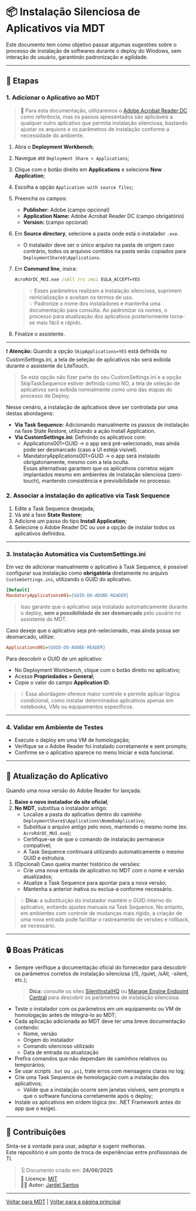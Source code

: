 # 📦 Instalação Silenciosa de Aplicativos via MDT

Este documento tem como objetivo passar algumas sugestões sobre o processo de instalação de softwares durante o deploy do Windows, sem interação do usuário, garantindo padronização e agilidade.

---

## 🧭 Etapas

### 1. Adicionar o Aplicativo ao MDT

> 📌 Para esta documentação, utilizaremos o [Adobe Acrobat Reader DC](https://get.adobe.com/br/reader/enterprise/) como referência, mas os passos apresentados são aplicáveis a qualquer outro aplicativo que permita instalação silenciosa, bastando ajustar os arquivos e os parâmetros de instalação conforme a necessidade do ambiente.  

1. Abra o **Deployment Workbench**;
2. Navegue até `Deployment Share > Applications`;
3. Clique com o botão direito em **Applications** e selecione **New Application**;
4. Escolha a opção `Application with source files`;
5. Preencha os campos:
   - **Publisher:** Adobe (campo opcional)
   - **Application Name:** Adobe Acrobat Reader DC (campo obrigatório)
   - **Version:** (campo opcional)
6. Em **Source directory**, selecione a pasta onde está o instalador `.exe`.
   - O instalador deve ser o único arquivo na pasta de origem caso contrário, todos os arquivos contidos na pasta serão copiados para `DeploymentShare$\Applications`.
7. Em **Command line**, insira:

   ```cmd
   AcroRdrDC_MUI.exe /sAll /rs /msi EULA_ACCEPT=YES
   ```

   > 💡 Esses parâmetros realizam a instalação silenciosa, suprimem reinicialização e aceitam os termos de uso.  
   > 💡 Padronize o nome dos instaladores e mantenha uma documentação para consulta. Ao padronizar os nomes, o processo para atualização dos aplicativos posteriormente torna-se mais fácil e rápido.

9. Finalize o assistente.

---

❗ **Atenção:**
Quando a opção `SkipApplications=YES` está definida no CustomSettings.ini, a tela de seleção de aplicativos não será exibida durante o assistente do LiteTouch.
> Se esta opção não fizer parte do seu CustomSettings.ini e a opção SkipTaskSequence estiver definida como NO, a tela de seleção de aplicativos será exibida normalmente como uma das etapas do processo de Deploy.

Nesse cenário, a instalação de aplicativos deve ser controlada por uma destas abordagens:
- **Via Task Sequence:** Adicionando manualmente os passos de instalação na fase State Restore, utilizando a ação Install Application.
- **Via CustomSettings.ini:** Definindo os aplicativos com:
	- Applications001=GUID → o app será pré-selecionado, mas ainda pode ser desmarcado (caso a UI esteja visível).
	- MandatoryApplications001=GUID → o app será instalado obrigatoriamente, mesmo com a tela oculta.  
 Essas alternativas garantem que os aplicativos corretos sejam implantados mesmo em ambientes de instalação silenciosa (zero-touch), mantendo consistência e previsibilidade no processo.

### 2. Associar a instalação do aplicativo via Task Sequence

1. Edite a Task Sequence desejada;
2. Vá até a fase **State Restore**;
3. Adicione um passo do tipo **Install Application**;
4. Selecione o Adobe Reader DC ou use a opção de instalar todos os aplicativos definidos.

---

### 3. Instalação Automática via CustomSettings.ini

Em vez de adicionar manualmente o aplicativo à Task Sequence, é possível configurar sua instalação como **obrigatória** diretamente no arquivo `CustomSettings.ini`, utilizando o GUID do aplicativo.

```ini
[Default]
MandatoryApplications001={GUID-DO-ADOBE-READER}
```

> Isso garante que o aplicativo seja instalado automaticamente durante o deploy, **sem a possibilidade de ser desmarcado** pelo usuário no assistente do MDT.

Caso deseje que o aplicativo seja pré-selecionado, mas ainda possa ser desmarcado, utilize:

```ini
Applications001={GUID-DO-ADOBE-READER}
```

Para descobrir o GUID de um aplicativo:
- No Deployment Workbench, clique com o botão direito no aplicativo;
- Acesse **Propriedades > General**;
- Copie o valor do campo **Application ID**.

> 💡 Essa abordagem oferece maior controle e permite aplicar lógica condicional, como instalar determinados aplicativos apenas em notebooks, VMs ou equipamentos específicos.

---

### 4. Validar em Ambiente de Testes

- Execute o deploy em uma VM de homologação;
- Verifique se o Adobe Reader foi instalado corretamente e sem prompts;
- Confirme se o aplicativo aparece no menu Iniciar e está funcional.

---

## 🔄 Atualização do Aplicativo

Quando uma nova versão do Adobe Reader for lançada:

1. **Baixe o novo instalador do site oficial**;
2. **No MDT**, substitua o instalador antigo:
   - Localize a pasta do aplicativo dentro do caminho `DeploymentShare$\Applications\NomeDoAplicativo`;
   - Substitua o arquivo antigo pelo novo, mantendo o mesmo nome (ex: `AcroRdrDC_MUI.exe`);
   - Certifique-se de que o comando de instalação permanece compatível;
   - A Task Sequence continuará utilizando automaticamente o mesmo GUID e estrutura.
3. (Opcional) Caso queira manter histórico de versões:
   - Crie uma nova entrada de aplicativo no MDT com o nome e versão atualizados;
   - Atualize a Task Sequence para apontar para a nova versão;
   - Mantenha a anterior inativa ou exclua-a conforme necessário.

> 💡 **Dica:** a substituição do instalador mantém o GUID interno do aplicativo, evitando ajustes manuais na Task Sequence. No entanto, em ambientes com controle de mudanças mais rígido, a criação de uma nova entrada pode facilitar o rastreamento de versões e rollback, se necessário.

---

## 🔒 Boas Práticas

- Sempre verifique a documentação oficial do fornecedor para descobrir os parâmetros corretos de instalação silenciosa (/S, /quiet, /sAll, -silent, etc.);
	> **Dica:** consulte os sites [SilentInstalHQ](https://silentinstallhq.com/) ou [Manage Engine Endpoint Central](https://www.manageengine.com/products/desktop-central/software-installation/latest-software.html) para descobrir os parâmetros de instalação silenciosa.
- Teste o instalador com os parâmetros em um equipamento ou VM de homologação antes de integrá-lo ao MDT;
- Cada aplicação adicionada ao MDT deve ter uma breve documentação contendo:
	- Nome, versão
	- Origem do instalador
	- Comando silencioso utilizado
	- Data de entrada ou atualização
- Prefira comandos que não dependam de caminhos relativos ou temporários;
- Se usar scripts `.bat` ou `.ps1`, trate erros com mensagens claras no log;
- Crie uma Task Sequence de homologação com a instalação dos aplicativos;
	- Valide que a instalação ocorre sem janelas visíveis, sem prompts e que o software funciona corretamente após o deploy;
- Instale os aplicativos em ordem lógica (ex: .NET Framework antes do app que o exige).

---

## 🤝 Contribuições

Sinta-se à vontade para usar, adaptar e sugerir melhorias.  
Este repositório é um ponto de troca de experiências entre profissionais de TI.

> 🗓 Documento criado em: **24/06/2025**  
> 💼 **Licença:** [MIT](../../LICENSE)  
> 🙋‍♂️ **Autor:** [Jardel Santos](https://www.linkedin.com/in/jardel-santos-2012)

---

[Voltar para MDT](../README.md) | [Voltar para a página principal](../../README.md)
